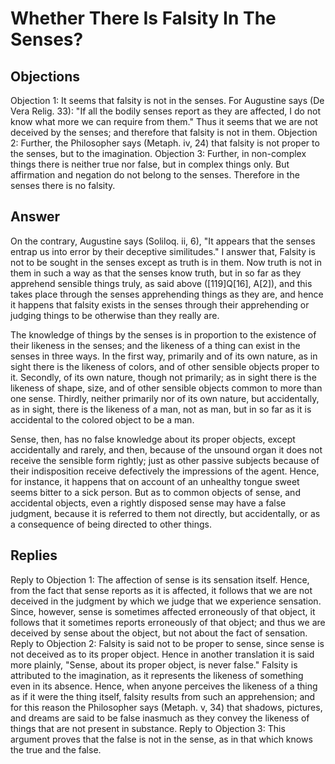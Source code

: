 # Whether There Is Falsity In The Senses?
## Objections
Objection 1: It seems that falsity is not in the senses. For Augustine says (De Vera Relig. 33): "If all the bodily senses report as they are affected, I do not know what more we can require from them." Thus it seems that we are not deceived by the senses; and therefore that falsity is not in them.
Objection 2: Further, the Philosopher says (Metaph. iv, 24) that falsity is not proper to the senses, but to the imagination.
Objection 3: Further, in non-complex things there is neither true nor false, but in complex things only. But affirmation and negation do not belong to the senses. Therefore in the senses there is no falsity.
## Answer
On the contrary, Augustine says (Soliloq. ii, 6), "It appears that the senses entrap us into error by their deceptive similitudes."
I answer that, Falsity is not to be sought in the senses except as truth is in them. Now truth is not in them in such a way as that the senses know truth, but in so far as they apprehend sensible things truly, as said above ([119]Q[16], A[2]), and this takes place through the senses apprehending things as they are, and hence it happens that falsity exists in the senses through their apprehending or judging things to be otherwise than they really are.

The knowledge of things by the senses is in proportion to the existence of their likeness in the senses; and the likeness of a thing can exist in the senses in three ways. In the first way, primarily and of its own nature, as in sight there is the likeness of colors, and of other sensible objects proper to it. Secondly, of its own nature, though not primarily; as in sight there is the likeness of shape, size, and of other sensible objects common to more than one sense. Thirdly, neither primarily nor of its own nature, but accidentally, as in sight, there is the likeness of a man, not as man, but in so far as it is accidental to the colored object to be a man.

Sense, then, has no false knowledge about its proper objects, except accidentally and rarely, and then, because of the unsound organ it does not receive the sensible form rightly; just as other passive subjects because of their indisposition receive defectively the impressions of the agent. Hence, for instance, it happens that on account of an unhealthy tongue sweet seems bitter to a sick person. But as to common objects of sense, and accidental objects, even a rightly disposed sense may have a false judgment, because it is referred to them not directly, but accidentally, or as a consequence of being directed to other things.
## Replies
Reply to Objection 1: The affection of sense is its sensation itself. Hence, from the fact that sense reports as it is affected, it follows that we are not deceived in the judgment by which we judge that we experience sensation. Since, however, sense is sometimes affected erroneously of that object, it follows that it sometimes reports erroneously of that object; and thus we are deceived by sense about the object, but not about the fact of sensation.
Reply to Objection 2: Falsity is said not to be proper to sense, since sense is not deceived as to its proper object. Hence in another translation it is said more plainly, "Sense, about its proper object, is never false." Falsity is attributed to the imagination, as it represents the likeness of something even in its absence. Hence, when anyone perceives the likeness of a thing as if it were the thing itself, falsity results from such an apprehension; and for this reason the Philosopher says (Metaph. v, 34) that shadows, pictures, and dreams are said to be false inasmuch as they convey the likeness of things that are not present in substance.
Reply to Objection 3: This argument proves that the false is not in the sense, as in that which knows the true and the false.